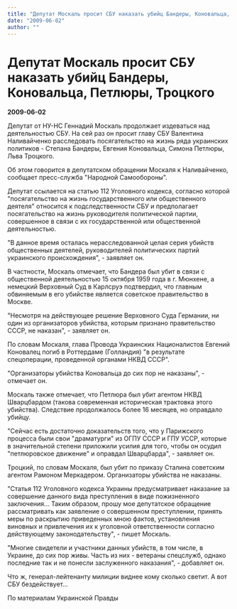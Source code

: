 ```yaml
---
title: "Депутат Москаль просит СБУ наказать убийц Бандеры, Коновальца, Петлюры, Троцкого"
date: "2009-06-02"
author: ""
---
```


# Депутат Москаль просит СБУ наказать убийц Бандеры, Коновальца, Петлюры, Троцкого

**2009-06-02** 

Депутат от НУ-НС Геннадий Москаль продолжает издеваться над деятельностью СБУ. На сей раз он просит главу СБУ Валентина Наливайченко расследовать посягательство на жизнь ряда украинских политиков - Степана Бандеры, Евгения Коновальца, Симона Петлюры, Льва Троцкого.

Об этом говорится в депутатском обращении Москаля к Наливайченко, сообщает пресс-служба "Народной Самообороны".

Депутат ссылается на статью 112 Уголовного кодекса, согласно которой "посягательство на жизнь государственного или общественного деятеля" относится к подследственности СБУ и предполагает посягательство на жизнь руководителя политической партии, совершенное в связи с их государственной или общественной деятельностью.

"В данное время осталась нерасследованной целая серия убийств общественных деятелей, руководителей политических партий украинского происхождения", - заявляет он.

В частности, Москаль отмечает, что Бандера был убит в связи с общественной деятельностью 15 октября 1959 года в г. Мюнхене, а немецкий Верховный Суд в Карлсруэ подтвердил, что главным обвиняемым в его убийстве является советское правительство в Москве.

"Несмотря на действующее решение Верховного Суда Германии, ни один из организаторов убийства, которым признано правительство СССР, не наказан", - заявляет он.

По словам Москаля, глава Провода Украинских Националистов Евгений Коновалец погиб в Роттердаме (Голландия) "в результате спецоперации, проведенной органами НКВД СССР".

"Организаторы убийства Коновальца до сих пор не наказаны", - отмечает он.

Москаль также отмечает, что Петлюра был убит агентом НКВД Шварцбардом (такова современная историческая трактовка этого убийства). Следствие продолжалось более 16 месяцев, но оправдало убийцу.

"Сейчас есть достаточно доказательств того, что у Парижского процесса были свои "драматурги" из ОГПУ СССР и ГПУ УССР, которые в значительной степени приложили усилия для того, чтобы он осудил "петлюровское движение" и оправдал Шварцбарда", - заявляет он.

Троцкий, по словам Москаля, был убит по приказу Сталина советским агентом Рамоном Меркадером. Организаторы убийства не наказаны.

"Статья 112 Уголовного кодекса Украины предусматривает наказание за совершение данного вида преступления в виде пожизненного заключения... Таким образом, прошу мое депутатское обращение рассматривать как заявление о совершенном преступлении, принять меры по раскрытию приведенных мною фактов, установления виновных и привлечения их к уголовной ответственности согласно действующему законодательству", - пишет Москаль.

"Многие свидетели и участники данных убийств, в том числе, в Украине, до сих пор живы. Часть из них - ветераны спецслужб, однако последние так и не понесли заслуженного наказания", - добавляет он.

Что ж, генерал-лейтенанту милиции виднее кому сколько светит. А вот СБУ бездействует...

По материалам Украинской Правды